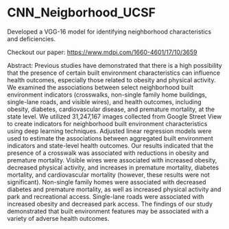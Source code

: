 # CNN_Neigborhood_UCSF
Developed a VGG-16 model for identifying neighborhood characteristics and deficiencies.

Checkout our paper: https://www.mdpi.com/1660-4601/17/10/3659

Abstract: Previous studies have demonstrated that there is a high possibility that the presence of certain
built environment characteristics can influence health outcomes, especially those related to obesity
and physical activity. We examined the associations between select neighborhood built environment
indicators (crosswalks, non-single family home buildings, single-lane roads, and visible wires), and
health outcomes, including obesity, diabetes, cardiovascular disease, and premature mortality, at the
state level. We utilized 31,247,167 images collected from Google Street View to create indicators for
neighborhood built environment characteristics using deep learning techniques. Adjusted linear
regression models were used to estimate the associations between aggregated built environment
indicators and state-level health outcomes. Our results indicated that the presence of a crosswalk
was associated with reductions in obesity and premature mortality. Visible wires were associated
with increased obesity, decreased physical activity, and increases in premature mortality, diabetes
mortality, and cardiovascular mortality (however, these results were not significant). Non-single
family homes were associated with decreased diabetes and premature mortality, as well as increased
physical activity and park and recreational access. Single-lane roads were associated with increased
obesity and decreased park access. The findings of our study demonstrated that built environment
features may be associated with a variety of adverse health outcomes.

